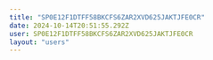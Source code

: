 ```yaml
---
title: "SP0E12F1DTFF58BKCFS6ZAR2XVD625JAKTJFE0CR"
date: 2024-10-14T20:51:55.292Z
user: SP0E12F1DTFF58BKCFS6ZAR2XVD625JAKTJFE0CR
layout: "users"
---
```

    